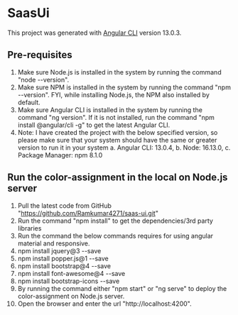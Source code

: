 # SaasUi

This project was generated with [Angular CLI](https://github.com/angular/angular-cli) version 13.0.3.

## Pre-requisites

1. Make sure Node.js is installed in the system by running the command "node --version".
2. Make sure NPM is installed in the system by running the command "npm --version". FYI, while installing Node.js, the NPM also installed by default.
3. Make sure Angular CLI is installed in the system by running the command "ng version". If it is not installed, run the command "npm install @angular/cli -g" to get the latest Angular CLI.
4. Note: I have created the project with the below specified version, so please make sure that your system should have the same or greater version to run it in your system
	a. Angular CLI: 13.0.4,
	b. Node: 16.13.0,
	c. Package Manager: npm 8.1.0

## Run the color-assignment in the local on Node.js server

1. Pull the latest code from GitHub "https://github.com/Ramkumar4271/saas-ui.git"
2. Run the command "npm install" to get the dependencies/3rd party libraries
3. Run the command the below commands requires for using angular material and responsive. 
4. npm install jquery@3 --save
5. npm install popper.js@1 --save
6. npm install bootstrap@4 --save
7. npm install font-awesome@4 --save
8. npm install bootstrap-icons --save
9. By running the command either "npm start" or "ng serve" to deploy the color-assignment on Node.js server.
10. Open the browser and enter the url "http://localhost:4200". 
